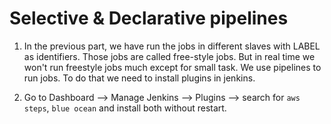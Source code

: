 # Selective & Declarative pipelines

1. In the previous part, we have run the jobs in different slaves with LABEL as identifiers. Those jobs are called free-style jobs. But in real time we won't run freestyle jobs much except for small task. We use pipelines to run jobs. To do that we need to install plugins in jenkins.

2. Go to Dashboard --> Manage Jenkins --> Plugins --> search for `aws steps`, `blue ocean` and install both without restart.
